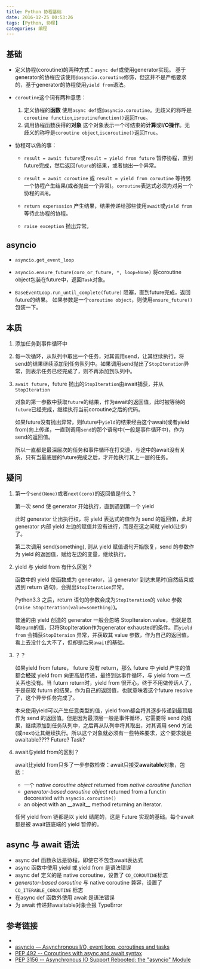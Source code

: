 ```yaml
---
title: Python 协程基础
date: 2016-12-25 00:53:26
tags: [Python, 协程]
categories: 编程
---
```


## 基础

- 定义协程(coroutine)的两种方式：`async def`或使用generator实现。
  基于generator的协程应该使用`@asyncio.coroutine`修饰，但这并不是严格要求的，基于generator的协程使用`yield from`语法。<!--more-->

- `coroutine`这个词有两种意思：
  1. 定义协程的**函数**
     使用`async def`或`@asyncio.coroutine`。无歧义的称呼是`coroutine function`,`isroutinefunction()`返回`True`。
  2. 调用协程函数获得的**对象**
     这个对象表示一个可结束的**计算**或**I/O操作**。无歧义的称呼是`coroutine object`,`iscoroutine()`返回`True`。

- 协程可以做的事：

  - `result = await future`或`result = yield from future`
    暂停协程，直到future完成，然后返回`future`的结果，或者抛出一个异常。

  - `result = await coroutine` 或 `result = yield from coroutine` 
    等待另一个协程产生结果(或者抛出一个异常)。`coroutine`表达式必须为对另一个协程的`调用`。

  - `return expersssion` 产生结果，结果传递给那些使用`await`或`yield from`等待此协程的协程。

  - `raise exception` 抛出异常。

## asyncio

- `asyncio.get_event_loop`

- `asyncio.ensure_future(coro_or_future, *, loop=None)`
  将coroutine object包装在future中，返回`Task`对象。

- `BaseEventLoop.run_until_complete(future)`
  阻塞，直到future完成，返回future的结果。
  如果参数是一个`coroutine object`，则使用`ensure_future()`包装一下。

## 本质

1. 添加任务到事件循环中

2. 每一次循环，从队列中取出一个任务，对其调用send，让其继续执行，将send的结果继续添加到任务队列中。如果调用send抛出了`StopIteration`异常，则表示任务已经完成了，则不再添加到队列中。

3. `await future`，future 抛出的`StopIteration`由await捕获，并从`StopIteration`

   对象的第一参数中获取`future`的结果，作为await的返回值，此时被等待的`future`已经完成，继续执行当前coroutine之后的代码。

   如果future没有抛出异常，则future中`yield`的结果经由这个await(或者yield from)向上传递，一直到调用`send`的那个语句中(一般是事件循环中)，作为send的返回值。

   所以一直都是最深层次的任务和事件循环在打交道，与途中的await没有关系，只有当最底层的future完成之后，才开始执行其上一层的任务。

## 疑问

1. 第一个`send(None)`或者`next(coro)`的返回值是什么？

   第一次 send 使 generator 开始执行，直到遇到第一个 yield

   此时 generator 让出执行权，将 yield 表达式的值作为 send 的返回值，此时 generator 内部 yield 左边的赋值并没有进行，而是在这之间就 yield(让步)了。

   第二次调用 send(something), 则从 yield 赋值语句开始恢复，send 的参数作为 yield 的返回值，赋给左边的变量，继续执行。

2. yield 与 yield from 有什么区别？

   函数中的 yield 使函数成为 generator，当 generator 到达末尾时(自然结束或遇到 return 语句)，会抛出`StopIteration`异常。

   Python3.3 之后，return 语句的参数会成为`StopIteration`的 value 参数(`raise StopIteration(value=something)`)。

   普通的由 yield 创造的 generator 一般会忽略 StopIteraion.value，也就是忽略reurn的值，只将StopIteration作为generator exhausted的条件。而`yield from` 会捕获`StopIteraion` 异常，并获取其 value 参数，作为自己的返回值。看上去没什么大不了，但却是后来`await`的基础。

3. ？？

   如果yield from future， future 没有 return，那么 future 中 yield 产生的值都会**经过** yield from 向更高层传递，最终到达事件循环，与 yield from 一点关系也没有。当 futurn return时，yield from 很开心，终于不用做传话人了，于是获取 futurn 的结果，作为自己的返回值，也就意味着这个future resolve了，这个异步任务完成了。

   本来使用yield可以产生任意类型的值，yield from都会将其逐步传递到最顶层作为 send 的返回值。但是因为最顶层一般是事件循环，它需要将 send 的结果，继续添加到任务队列中，之后再从队列中将其取出，对其调用 send 方法(或next)让其继续执行。所以这个对象就必须有一些特殊要求，这个要求就是awaitable???? Future? Task?

4. await与yield from的区别？

   await比yield from只多了一步参数检查：await只接受**awaitable**对象，包括：

   - 一个 *native coroutine object* returned from *native coroutine function*
   - *generator-based coroutine object* returned from a functin decoreated with `asyncio.coroutine()`
   - an object with an \_\_await\_\_  method returning an iterator.

   任何 yield from 链都是以 yield 结尾的，这是 Future 实现的基础。每个await 都是被 await链底端的 yield 暂停的。

## async 与 await 语法

- async def 函数永远是协程，即使它不包含await表达式
- async 函数中使用 yield 或 yield from 是语法错误
- async def 定义的是 native coroutine，设置了 `CO_COROUTINE`标志
- *generator-based coroutine* 与 native coroutine 兼容，设置了 `CO_ITERABLE_COROUTINE` 标志
- 在async def 函数外使用 await 是语法错误
- 为 await 传递非awaitable对象会报 TypeError

## 参考链接

- [](https://snarky.ca/how-the-heck-does-async-await-work-in-python-3-5/)
- [asyncio — Asynchronous I/O, event loop, coroutines and tasks](https://docs.python.org/3/library/asyncio.htmll)
- [PEP 492 -- Coroutines with async and await syntax](https://www.python.org/dev/peps/pep-0492/#examples-of-await-expressions)
- [PEP 3156 -- Asynchronous IO Support Rebooted: the "asyncio" Module](https://www.python.org/dev/peps/pep-3156/)